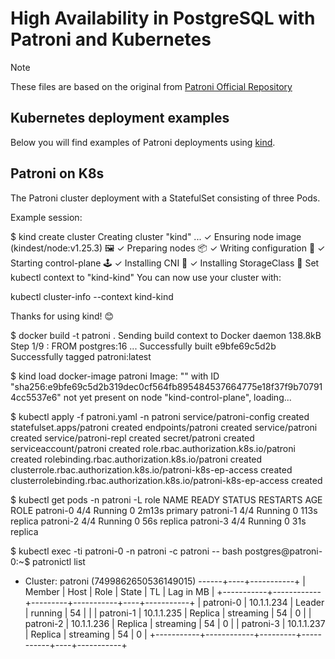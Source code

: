 # High Availability in PostgreSQL with Patroni and Kubernetes

> [!NOTE]
> These files are based on the original from [Patroni Official Repository](https://github.com/patroni/patroni/tree/master/kubernetes)

## Kubernetes deployment examples

Below you will find examples of Patroni deployments using [kind](https://kind.sigs.k8s.io/).

## Patroni on K8s

The Patroni cluster deployment with a StatefulSet consisting of three Pods.

Example session:

$ kind create cluster
Creating cluster "kind" ...
 ✓ Ensuring node image (kindest/node:v1.25.3) 🖼
 ✓ Preparing nodes 📦
 ✓ Writing configuration 📜
 ✓ Starting control-plane 🕹️
 ✓ Installing CNI 🔌
 ✓ Installing StorageClass 💾
Set kubectl context to "kind-kind"
You can now use your cluster with:

kubectl cluster-info --context kind-kind

Thanks for using kind! 😊

$ docker build -t patroni .
Sending build context to Docker daemon  138.8kB
Step 1/9 : FROM postgres:16
...
Successfully built e9bfe69c5d2b
Successfully tagged patroni:latest

$ kind load docker-image patroni
Image: "" with ID "sha256:e9bfe69c5d2b319dec0cf564fb895484537664775e18f37f9b707914cc5537e6" not yet present on node "kind-control-plane", loading...

$ kubectl apply -f patroni.yaml -n patroni
service/patroni-config created
statefulset.apps/patroni created
endpoints/patroni created
service/patroni created
service/patroni-repl created
secret/patroni created
serviceaccount/patroni created
role.rbac.authorization.k8s.io/patroni created
rolebinding.rbac.authorization.k8s.io/patroni created
clusterrole.rbac.authorization.k8s.io/patroni-k8s-ep-access created
clusterrolebinding.rbac.authorization.k8s.io/patroni-k8s-ep-access created

$  kubectl get pods -n patroni -L role
NAME        READY   STATUS    RESTARTS   AGE     ROLE
patroni-0   4/4     Running   0          2m13s   primary
patroni-1   4/4     Running   0          113s    replica
patroni-2   4/4     Running   0          56s     replica
patroni-3   4/4     Running   0          31s     replica


$ kubectl exec -ti patroni-0 -n patroni -c patroni -- bash
postgres@patroni-0:~$ patronictl list
+ Cluster: patroni (7499862650536149015) ------+----+-----------+
  | Member    | Host       | Role    | State     | TL | Lag in MB |
  +-----------+------------+---------+-----------+----+-----------+
  | patroni-0 | 10.1.1.234 | Leader  | running   | 54 |           |
  | patroni-1 | 10.1.1.235 | Replica | streaming | 54 |         0 |
  | patroni-2 | 10.1.1.236 | Replica | streaming | 54 |         0 |
  | patroni-3 | 10.1.1.237 | Replica | streaming | 54 |         0 |
  +-----------+------------+---------+-----------+----+-----------+

